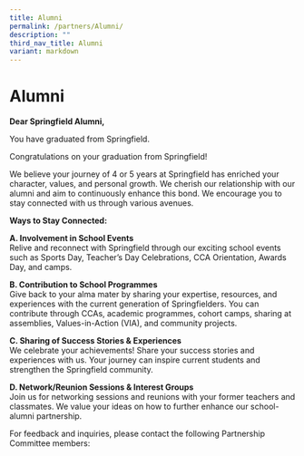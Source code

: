 ```yaml
---
title: Alumni
permalink: /partners/Alumni/
description: ""
third_nav_title: Alumni
variant: markdown
---
```

# **Alumni**
  
**Dear Springfield Alumni,**
  
You have graduated from Springfield.  
  
Congratulations on your graduation from Springfield!

We believe your journey of 4 or 5 years at Springfield has enriched your character, values, and personal growth. We cherish our relationship with our alumni and aim to continuously enhance this bond. We encourage you to stay connected with us through various avenues.

**Ways to Stay Connected:**

**A. Involvement in School Events**
<br>Relive and reconnect with Springfield through our exciting school events such as Sports Day, Teacher’s Day Celebrations, CCA Orientation, Awards Day, and camps.

**B. Contribution to School Programmes**
<br>Give back to your alma mater by sharing your expertise, resources, and experiences with the current generation of Springfielders. You can contribute through CCAs, academic programmes, cohort camps, sharing at assemblies, Values-in-Action (VIA), and community projects.

**C. Sharing of Success Stories &amp; Experiences**
<br>We celebrate your achievements! Share your success stories and experiences with us. Your journey can inspire current students and strengthen the Springfield community.

**D. Network/Reunion Sessions &amp; Interest Groups**
<br>Join us for networking sessions and reunions with your former teachers and classmates. We value your ideas on how to further enhance our school-alumni partnership.

For feedback and inquiries, please contact the following Partnership Committee members:
